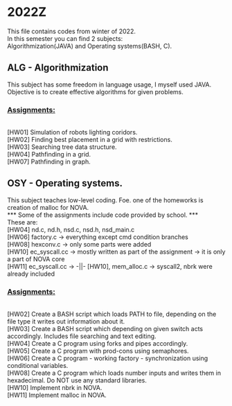 <h1>2022Z</h1>
<p>
This file contains codes from winter of 2022. <br>
In this semester you can find 2 subjects: <br>
Algorithmization(JAVA) and Operating systems(BASH, C). <br>
</p>

<p>
<h2>ALG - Algorithmization</h2>
This subject has some freedom in language usage, I myself used JAVA. Objective is to create effective algorithms for given problems. <br>

<h3><ins>Assignments:</ins></h3> <br>
<!--- Description of assignments is succinct because otherwise each would need multiple lines --->
[HW01] Simulation of robots lighting coridors. <br>
[HW02] Finding best placement in a grid with restrictions. <br>
[HW03] Searching tree data structure. <br>
[HW04] Pathfinding in a grid. <br>
[HW07] Pathfinding in graph. <br>
</p>

<p>
<h2>OSY - Operating systems.</h2>
This subject teaches low-level coding. Foe. one of the homeworks is creation of malloc for NOVA. <br>
*** Some of the assignments include code provided by school. *** <br>
These are: <br>
[HW04] nd.c, nd.h, nsd.c, nsd.h, nsd_main.c <br>
[HW06] factory.c -> everything except cmd condition branches <br>
[HW08] hexconv.c -> only some parts were added <br>
[HW10] ec_syscall.cc -> mostly written as part of the assignment -> it is only a part of NOVA core <br>
[HW11] ec_syscall.cc -> -||- [HW10], mem_alloc.c -> syscall2, nbrk were already included <br>

<h3><ins>Assignments:</ins></h3> <br>
[HW02] Create a BASH script which loads PATH to file, depending on the file type it writes out information about it. <br>
[HW03] Create a BASH script which depending on given switch acts accordingly. Includes file searching and text editing. <br>
[HW04] Create a C program using forks and pipes accordingly. <br>
[HW05] Create a C program with prod-cons using semaphores. <br>
[HW06] Create a C program - working factory - synchronization using conditional variables. <br>
[HW08] Create a C program which loads number inputs and writes them in hexadecimal. Do NOT use any standard libraries. <br>
[HW10] Implement nbrk in NOVA. <br>
[HW11] Implement malloc in NOVA. <br>
</p>